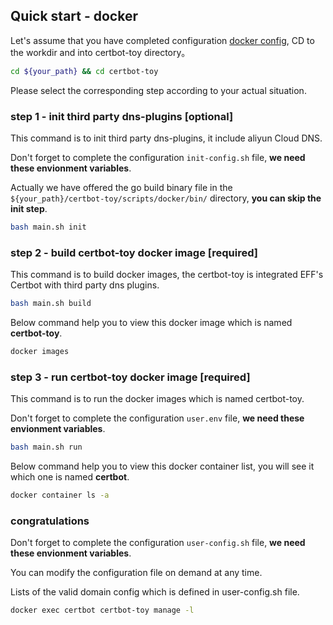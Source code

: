 ## Quick start - docker

Let's assume that you have completed configuration [docker config](./docs/config/docker-en.md), CD to the workdir and into certbot-toy directory。

```sh
cd ${your_path} && cd certbot-toy
```

Please select the corresponding step according to your actual situation.

### step 1 - init third party dns-plugins [optional]

This command is to init third party dns-plugins, it include aliyun Cloud DNS.

Don't forget to complete the configuration `init-config.sh` file, **we need these envionment variables**.

Actually we have offered the go build binary file in the `${your_path}/certbot-toy/scripts/docker/bin/` directory, **you can skip the init step**.

```sh
bash main.sh init
```

### step 2 - build certbot-toy docker image [required]

This command is to build docker images, the certbot-toy is integrated EFF's Certbot with third party dns plugins.

```sh
bash main.sh build
```

Below command help you to view this docker image which is named **certbot-toy**.
```sh
docker images

```

### step 3 - run certbot-toy docker image [required]

This command is to run the docker images which is named certbot-toy.

Don't forget to complete the configuration `user.env` file, **we need these envionment variables**.

```sh
bash main.sh run
```

Below command help you to view this docker container list, you will see it which one is named **certbot**.

```sh
docker container ls -a

```

### congratulations

Don't forget to complete the configuration `user-config.sh` file, **we need these envionment variables**.

You can modify the configuration file on demand at any time.

Lists of the valid domain config which is defined in user-config.sh file.

```sh
docker exec certbot certbot-toy manage -l
```
